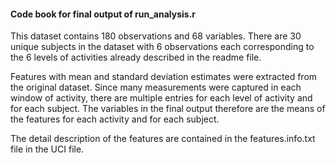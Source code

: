 #### Code book for final output of run_analysis.r

This dataset contains 180 observations and 68 variables. There are 30 unique subjects in the dataset with 6 observations each corresponding to the 6 levels of activities already described in the readme file.

Features with mean and standard deviation estimates were extracted from the original dataset. Since many measurements were captured in each window of activity, there are multiple entries for each level of activity and for each subject. The variables in the final output therefore are the means of the features for each activity and for each subject.

The detail description of the features are contained in the features.info.txt file in the UCI file.

